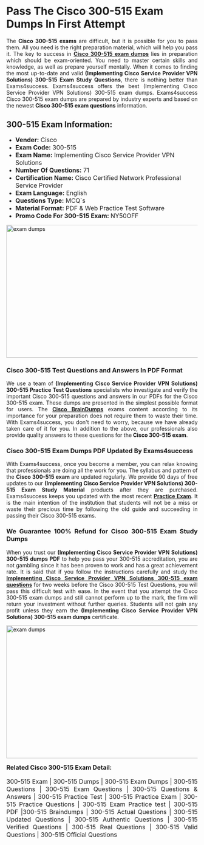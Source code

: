 <h1><strong><strong>Pass The Cisco 300-515 Exam Dumps In First Attempt</strong></strong></h1> <p style="text-align:justify">The <strong>Cisco 300-515 exams</strong> are difficult, but it is possible for you to pass them. All you need is the right preparation material, which will help you pass it. The key to success in <a href="https://www.exams4success.com/cisco/300-515-pdf-exam-dumps"><strong>Cisco 300-515 exam dumps</strong></a> lies in preparation which should be exam-oriented. You need to master certain skills and knowledge, as well as prepare yourself mentally. When it comes to finding the most up-to-date and valid <strong>(Implementing Cisco Service Provider VPN Solutions) 300-515 Exam Study Questions</strong>, there is nothing better than Exams4success. Exams4success offers the best (Implementing Cisco Service Provider VPN Solutions) 300-515 exam dumps. Exams4success Cisco 300-515 exam dumps are prepared by industry experts and based on the newest <strong>Cisco 300-515 exam questions</strong> information.</p> <h2><strong><strong>300-515 Exam Information:</strong></strong></h2> <ul> <li><span style="font-size:16px"><strong>Vender:</strong> Cisco</span></li> <li><span style="font-size:16px"><strong>Exam Code:</strong> 300-515</span></li> <li><span style="font-size:16px"><strong>Exam Name:</strong> Implementing Cisco Service Provider VPN Solutions</span></li> <li><span style="font-size:16px"><strong>Number Of Questions:</strong> 71</span></li> <li><span style="font-size:16px"><strong>Certification Name:</strong> Cisco Certified Network Professional Service Provider</span></li> <li><span style="font-size:16px"><strong>Exam Language:</strong> English</span></li> <li><span style="font-size:16px"><strong>Questions Type:</strong> MCQ`s</span></li> <li><span style="font-size:16px"><strong>Material Format:</strong> PDF & Web Practice Test Software</span></li> <li><span style="font-size:16px"><strong>Promo Code For 300-515 Exam: </strong>NY50OFF</span></li> </ul> <p><a href="https://www.exams4success.com/cisco/300-515-pdf-exam-dumps" rel="no-follow"><img alt="exam dumps" src="https://www.certcollections.com/uploads/content/infrist1.png" style="height:350px; width:750px" /></a></p> <h3><strong>Cisco 300-515 Test Questions and Answers In PDF Format</strong></h3> <p style="text-align:justify">We use a team of <strong>(Implementing Cisco Service Provider VPN Solutions) 300-515 Practice Test Questions</strong> specialists who investigate and verify the important Cisco 300-515 questions and answers in our PDFs for the Cisco 300-515 exam. These dumps are presented in the simplest possible format for users. The <a href="https://www.exams4success.com/cisco-exam-dumps"><strong>Cisco BrainDumps</strong></a> exams content according to its importance for your preparation does not require them to waste their time. With Exams4success, you don't need to worry, because we have already taken care of it for you. In addition to the above, our professionals also provide quality answers to these questions for the<strong> Cisco 300-515 exam</strong>.</p> <h3><strong> Cisco 300-515 Exam Dumps PDF Updated By Exams4success</strong></h3> <p style="text-align:justify">With Exams4success, once you become a member, you can relax knowing that professionals are doing all the work for you. The syllabus and pattern of the <strong>Cisco 300-515 exam </strong>are updated regularly. We provide 90 days of free updates to our <strong>(Implementing Cisco Service Provider VPN Solutions) 300-515 Exam Study Material</strong> products after they are purchased. Exams4success keeps you updated with the most recent <a href="https://www.exams4success.com/"><strong>Practice Exam</strong></a>. It is the main intention of the institution that students will not be a miss or waste their precious time by following the old guide and succeeding in passing their Cisco 300-515 exams.</p> <h3 style="text-align:justify"><strong>We Guarantee 100% Refund for Cisco 300-515 Exam Study Dumps</strong></h3> <p style="text-align:justify">When you trust our <strong>(Implementing Cisco Service Provider VPN Solutions) 300-515 dumps PDF</strong> to help you pass your 300-515 accreditation, you are not gambling since it has been proven to work and has a great achievement rate. It is said that if you follow the instructions carefully and study the <a href="https://www.exams4success.com/cisco/300-515-pdf-exam-dumps"><strong>Implementing Cisco Service Provider VPN Solutions 300-515 exam questions</strong></a> for two weeks before the Cisco 300-515 Test Questions, you will pass this difficult test with ease. In the event that you attempt the Cisco 300-515 exam dumps and still cannot perform up to the mark, the firm will return your investment without further queries. Students will not gain any profit unless they earn the <strong>(Implementing Cisco Service Provider VPN Solutions) 300-515 exam dumps</strong> certificate.</p> <p style="text-align:justify"><a href="https://www.exams4success.com/cisco/300-515-pdf-exam-dumps" rel="no-follow"><img alt="exam dumps" src="https://www.certcollections.com/uploads/content/free_demo1.png" style="height:350px; width:750px" /></a></p> <p style="text-align:justify"><span style="font-size:16px"><strong>Related Cisco 300-515 Exam Detail:</strong></span><br /> <br /> <span style="font-size:16px">300-515 Exam | 300-515 Dumps | 300-515 Exam Dumps | 300-515 Questions | 300-515 Exam Questions | 300-515 Questions & Answers | 300-515 Practice Test | 300-515 Practice Exam | 300-515 Practice Questions | 300-515 Exam Practice test | 300-515 PDF |300-515 Braindumps | 300-515 Actual Questions | 300-515 Updated Questions | 300-515 Authentic Questions | 300-515 Verified Questions | 300-515 Real Questions | 300-515 Valid Questions | 300-515 Official Questions</span></p>
